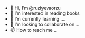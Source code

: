 - 👋 Hi, I’m @ruziyevaorzu
- 👀 I’m interested in reading books
- 🌱 I’m currently learning ...
- 💞️ I’m looking to collaborate on ...
- 📫 How to reach me ...

<!---
ruziyevaorzu/ruziyevaorzu is a ✨ special ✨ repository because its `README.md` (this file) appears on your GitHub profile.
You can click the Preview link to take a look at your changes.
--->

